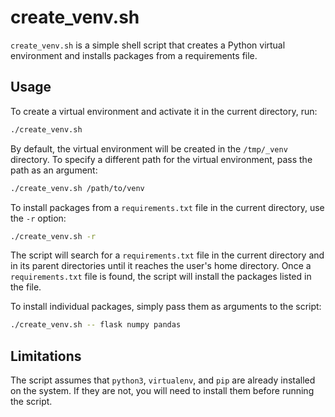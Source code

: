 # create_venv.sh

`create_venv.sh` is a simple shell script that creates a Python virtual environment and installs packages from a requirements file. 

## Usage

To create a virtual environment and activate it in the current directory, run:

```bash
./create_venv.sh
```


By default, the virtual environment will be created in the `/tmp/_venv` directory. To specify a different path for the virtual environment, pass the path as an argument:

```bash
./create_venv.sh /path/to/venv
```

To install packages from a `requirements.txt` file in the current directory, use the `-r` option:

```bash
./create_venv.sh -r
```

The script will search for a `requirements.txt` file in the current directory and in its parent directories until it reaches the user's home directory. Once a `requirements.txt` file is found, the script will install the packages listed in the file.

To install individual packages, simply pass them as arguments to the script:

```bash
./create_venv.sh -- flask numpy pandas
```

## Limitations

The script assumes that `python3`, `virtualenv`, and `pip` are already installed on the system. If they are not, you will need to install them before running the script.
